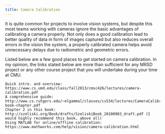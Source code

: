 ```yaml
---
title: Camera Calibration
---
```


It is quite common for projects to involve vision systems, but despite this most teams working with cameras ignore the basic advantages of calibrating a camera properly. Not only does a good calibration lead to better quality of data in form of images captured but also reduces overall errors in the vision the system, a properly calibrated camera helps avoid unnecessary delays due to radiometric and geometric errors.

Listed below are a few good places to get started on camera calibration. In my opinion, the links stated below are more than sufficient for any MRSD project or any other course project that you will undertake during your time at CMU.

    Quick intro. and overview: https://www.cs.umd.edu/class/fall2013/cmsc426/lectures/camera-calibration.pdf
    A comprehensive guide: http://www.cs.rutgers.edu/~elgammal/classes/cs534/lectures/CameraCalibration-book-chapter.pdf
    Chapter 2 in this book: http://szeliski.org/Book/drafts/SzeliskiBook_20100903_draft.pdf (I would highly recommend this book, above all)
    Using MATLAB for online/offline calibration: https://www.mathworks.com/help/vision/camera-calibration.html
